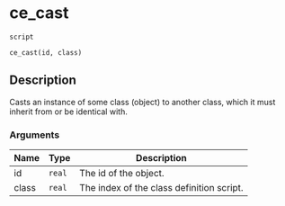 # ce_cast
`script`
```gml
ce_cast(id, class)
```

## Description
Casts an instance of some class (object) to another class, which it
 must inherit from or be identical with.

### Arguments
| Name | Type | Description |
| ---- | ---- | ----------- |
| id | `real` | The id of the object. |
| class | `real` | The index of the class definition script. |